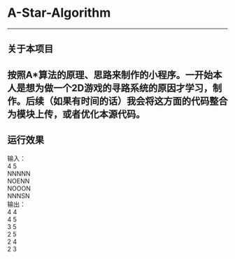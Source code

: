 # A-Star-Algorithm
---
## 关于本项目
按照**A\*算法**的原理、思路来制作的小程序。一开始本人是想为做一个2D游戏的寻路系统的原因才学习，制作。后续（如果有时间的话）我会将这方面的代码整合为模块上传，或者优化本源代码。
---
## 运行效果
输入：  
4 5  
NNNNN  
NOENN  
NOOON  
NNNSN  
输出：  
4 4  
4 5  
3 5  
2 5  
2 4  
2 3  
